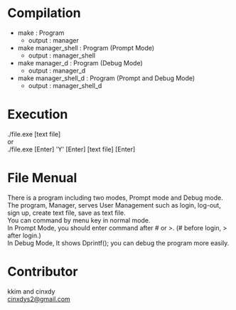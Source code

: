 # Compilation
- make : Program
    - output : manager
- make manager_shell : Program (Prompt Mode)
    - output : manager_shell
- make manager_d : Program (Debug Mode)
    - output : manager_d
- make manager_shell_d : Program (Prompt and Debug Mode)
    - output : manager_shell_d

# Execution
./file.exe [text file]  
or   
./file.exe [Enter] 'Y' [Enter] [text file] [Enter]  

# File Menual
There is a program including two modes, Prompt mode and Debug mode.  
The program, Manager, serves User Management such as login, log-out, sign up, create text file, save as text file.  
You can command by menu key in normal mode.  
In Prompt Mode, you should enter command after # or >. (# before login, > after login.)  
In Debug Mode, It shows Dprintf(); you can debug the program more easily.  

# Contributor
kkim and cinxdy  
cinxdys2@gmail.com